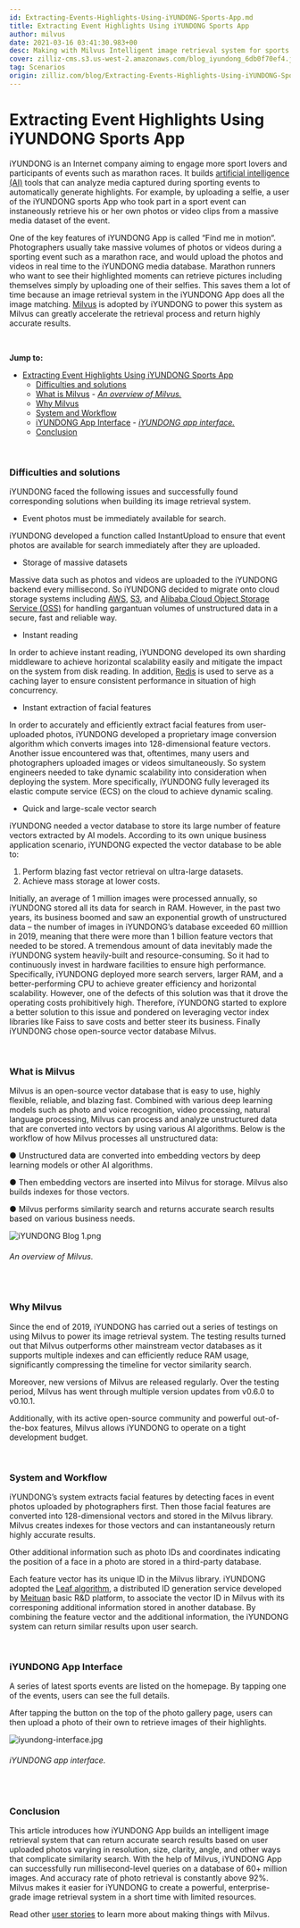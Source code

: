 ```yaml
---
id: Extracting-Events-Highlights-Using-iYUNDONG-Sports-App.md
title: Extracting Event Highlights Using iYUNDONG Sports App
author: milvus
date: 2021-03-16 03:41:30.983+00
desc: Making with Milvus Intelligent image retrieval system for sports App iYUNDONG
cover: zilliz-cms.s3.us-west-2.amazonaws.com/blog_iyundong_6db0f70ef4.jpg
tag: Scenarios
origin: zilliz.com/blog/Extracting-Events-Highlights-Using-iYUNDONG-Sports-App
---
```

  
# Extracting Event Highlights Using iYUNDONG Sports App
iYUNDONG is an Internet company aiming to engage more sport lovers and participants of events such as marathon races. It builds [artificial intelligence (AI)](https://en.wikipedia.org/wiki/Artificial_intelligence) tools that can analyze media captured during sporting events to automatically generate highlights. For example, by uploading a selfie, a user of the iYUNDONG sports App who took part in a sport event can instaneously retrieve his or her own photos or video clips from a massive media dataset of the event.

 

One of the key features of iYUNDONG App is called “Find me in motion“.  Photographers usually take massive volumes of photos or videos during a sporting event such as a marathon race, and would upload the photos and videos in real time to the iYUNDONG media database. Marathon runners who want to see their highlighted moments can retrieve pictures including themselves simply by uploading one of their selfies. This saves them a lot of time because an image retrieval system in the iYUNDONG App does all the image matching. [Milvus](http://milvus.io/) is adopted by iYUNDONG to power this system as Milvus can greatly accelerate the retrieval process and return highly accurate results.

<br/>

**Jump to:**
- [Extracting Event Highlights Using iYUNDONG Sports App](#extracting-event-highlights-using-iyundong-sports-app)
    - [Difficulties and solutions](#difficulties-and-solutions)
    - [What is Milvus](#what-is-milvus)
          - [*An overview of Milvus.*](#an-overview-of-milvus)
    - [Why Milvus](#why-milvus)
    - [System and Workflow](#system-and-workflow)
    - [iYUNDONG App Interface](#iyundong-app-interface)
          - [*iYUNDONG app interface.*](#iyundong-app-interface-1)
    - [Conclusion](#conclusion)

<br/>

### Difficulties and solutions

iYUNDONG faced the following issues and successfully found corresponding solutions when building its image retrieval system. 

- Event photos must be immediately available for search.

iYUNDONG developed a function called InstantUpload to ensure that event photos are available for search immediately after they are uploaded.

- Storage of massive datasets

Massive data such as photos and videos are uploaded to the iYUNDONG backend every millisecond. So iYUNDONG decided to migrate onto cloud storage systems including [AWS](https://aws.amazon.com/), [S3](https://aws.amazon.com/s3/?nc1=h_ls), and [Alibaba Cloud Object Storage Service (OSS)](https://www.alibabacloud.com/product/oss) for handling gargantuan volumes of unstructured data in a secure, fast and reliable way.

- Instant reading

In order to achieve instant reading, iYUNDONG developed its own sharding middleware to achieve horizontal scalability easily and mitigate the impact on the system from disk reading. In addition, [Redis](https://redis.io/) is used to serve as a caching layer to ensure consistent performance in situation of high concurrency.

- Instant extraction of facial features

In order to accurately and efficiently extract facial features from user-uploaded photos, iYUNDONG developed a proprietary image conversion algorithm which converts images into 128-dimensional feature vectors. Another issue encountered was that, oftentimes, many users and photographers uploaded images or videos simultaneously. So system engineers needed to take dynamic scalability into consideration when deploying the system. More specifically, iYUNDONG fully leveraged its elastic compute service (ECS) on the cloud to achieve dynamic scaling.

- Quick and large-scale vector search

iYUNDONG needed a vector database to store its large number of feature vectors extracted by AI models. According to its own unique business application scenario, iYUNDONG expected the vector database to be able to: 
1. Perform blazing fast vector retrieval on ultra-large datasets. 
2. Achieve mass storage at lower costs.

Initially, an average of 1 million images were processed annually, so iYUNDONG stored all its data for search in RAM. However, in the past two years, its business boomed and saw an exponential growth of unstructured data – the number of images in iYUNDONG’s database exceeded 60 milllion in 2019, meaning that there were more than 1 billion feature vectors that needed to be stored. A tremendous amount of data inevitably made the iYUNDONG system heavily-built and resource-consuming. So it had to continuously invest in hardware facilities to ensure high performance. Specifically, iYUNDONG deployed more search servers, larger RAM, and a better-performing CPU to achieve greater efficiency and horizontal scalability. However, one of the defects of this solution was that it drove the operating costs prohibitively high. Therefore, iYUNDONG started to explore a better solution to this issue and pondered on leveraging vector index libraries like Faiss to save costs and better steer its business. Finally iYUNDONG chose open-source vector database Milvus.

<br/>

### What is Milvus

Milvus is an open-source vector database that is easy to use, highly flexible, reliable, and blazing fast. Combined with various deep learning models such as photo and voice recognition, video processing, natural language processing, Milvus can process and analyze unstructured data that are converted into vectors by using various AI algorithms. Below is the workflow of how Milvus processes all unstructured data:

● Unstructured data are converted into embedding vectors by deep learning models or other AI algorithms.

● Then embedding vectors are inserted into Milvus for storage. Milvus also builds indexes for those vectors.

● Milvus performs similarity search and returns accurate search results based on various business needs.

![iYUNDONG Blog 1.png](https://zilliz-cms.s3.us-west-2.amazonaws.com/i_YUNDONG_Blog_1_d8abe065ae.png)
###### *An overview of Milvus.*

<br/>

### Why Milvus
Since the end of 2019, iYUNDONG has carried out a series of testings on using Milvus to power its image retrieval system. The testing results turned out that Milvus outperforms other mainstream vector databases as it supports multiple indexes and can efficiently reduce RAM usage, significantly compressing the timeline for vector similarity search. 

Moreover, new versions of Milvus are released regularly. Over the testing period, Milvus has went through multiple version updates from v0.6.0 to v0.10.1.

Additionally, with its active open-source community and powerful out-of-the-box features, Milvus allows iYUNDONG to operate on a tight development budget.

<br/>

### System and Workflow
iYUNDONG’s system extracts facial features by detecting faces in event photos uploaded by photographers first. Then those facial features are converted into 128-dimensional vectors and stored in the Milvus library. Milvus creates indexes for those vectors and can instantaneously return highly accurate results. 

Other additional information such as photo IDs and coordinates indicating the position of a face in a photo are stored in a third-party database.

Each feature vector has its unique ID in the Milvus library. iYUNDONG adopted the [Leaf algorithm](https://github.com/Meituan-Dianping/Leaf), a distributed ID generation service developed by [Meituan](https://about.meituan.com/en) basic R&D platform, to associate the vector ID in Milvus with its corresponing additional information stored in another database. By combining the feature vector and the additional information, the iYUNDONG system can return similar results upon user search.

 <br/>

### iYUNDONG App Interface
A series of latest sports events are listed on the homepage. By tapping one of the events, users can see the full details.

After tapping the button on the top of the photo gallery page, users can then upload a photo of their own to retrieve images of their highlights. 

![iyundong-interface.jpg](https://zilliz-cms.s3.us-west-2.amazonaws.com/iyundong_interface_3da684d206.jpg)
###### *iYUNDONG app interface.*

<br/>

### Conclusion
This article introduces how iYUNDONG App builds an intelligent image retrieval system that can return accurate search results based on user uploaded photos varying in resolution, size, clarity, angle, and other ways that complicate similarity search. With the help of Milvus, iYUNDONG App can successfully run millisecond-level queries on a database of 60+ million images. And accuracy rate of photo retrieval is constantly above 92%. Milvus makes it easier for iYUNDONG to create a powerful, enterprise-grade image retrieval system in a short time with limited resources.


Read other [user stories](https://zilliz.com/user-stories) to learn more about making things with Milvus.



  